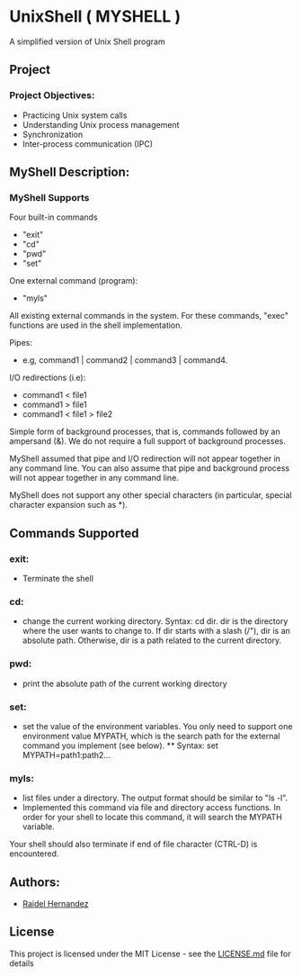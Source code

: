 # UnixShell ( MYSHELL )

A simplified version of Unix Shell program

## Project
### Project Objectives: 
* Practicing Unix system calls
* Understanding Unix process management
* Synchronization
* Inter-process communication (IPC)

## MyShell Description:
### MyShell Supports
Four built-in commands 
  * "exit"
  * "cd"
  * "pwd"
  * "set"

One external command (program): 
  * "myls"

All existing external commands in the system. For these commands, "exec" functions are used in the shell implementation.

Pipes:
* e.g, command1 | command2 | command3 | command4.

I/O redirections (i.e): 
* command1 < file1
* command1 > file1 
* command1 < file1 > file2

Simple form of background processes, that is, commands followed by an ampersand (&). We do not require a full support of background processes.

MyShell assumed that pipe and I/O redirection will not appear together in any command line. You can also assume that pipe and background process will not appear together in any command line.

MyShell does not support any other special characters (in particular, special character expansion such as *).

## Commands Supported

### exit: 
  * Terminate the shell
### cd: 
  * change the current working directory. Syntax: cd dir. dir is the directory where the user wants to change to. If dir starts with a slash (/"), dir is an absolute path. Otherwise, dir is a path related to the current directory.
### pwd: 
  * print the absolute path of the current working directory

### set: 
  * set the value of the environment variables. You only need to support one environment value MYPATH, which is the search path for the external command you implement (see below). 
    ** Syntax: set MYPATH=path1:path2...
    
### myls: 
  * list files under a directory. The output format should be similar to "ls -l".
  * Implemented this command via file and directory access functions. In order for your shell to locate this command, it will search the MYPATH variable.

Your shell should also terminate if end of file character (CTRL-D) is encountered.

## Authors:
* [Raidel Hernandez](https://github.com/raidel123)

## License
This project is licensed under the MIT License - see the [LICENSE.md](LICENSE.md) file for details
